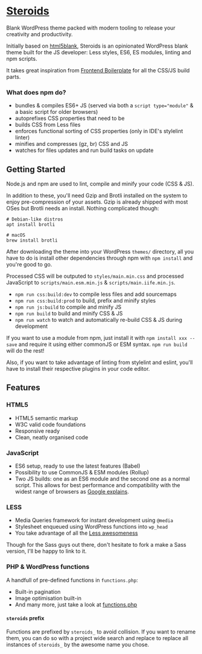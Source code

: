 # [Steroids](https://github.com/Buzut/steroids)

Blank WordPress theme packed with modern tooling to release your creativity and productivity.

Initially based on [html5blank](http://html5blank.com), Steroids is an opinionated WordPress blank theme built for the JS developer: Less styles, ES6, ES modules, linting and npm scripts.

It takes great inspiration from [Frontend Boilerplate](https://github.com/Buzut/frontend-boilerplate/) for all the CSS/JS build parts.

### What does npm do?
- bundles & compiles ES6+ JS (served via both a `script type="module"` & a basic script for older browsers)
- autoprefixes CSS properties that need to be
- builds CSS from Less files
- enforces functional sorting of CSS properties (only in IDE's stylelint linter)
- minifies and compresses (gz, br) CSS and JS
- watches for files updates and run build tasks on update

## Getting Started
Node.js and npm are used to lint, compile and minify your code (CSS & JS).

In addition to these, you'll need Gzip and Brotli installed on the system to enjoy pre-compression of your assets. Gzip is already shipped with most OSes but Brotli needs an install. Nothing complicated though:

```
# Debian-like distros
apt install brotli

# macOS
brew install brotli
```

After downloading the theme into your WordPress `themes/` directory, all you have to do is install other dependencies through npm with `npm install` and you're good to go.

Processed CSS will be outputed to `styles/main.min.css` and processed JavaScript to `scripts/main.esm.min.js` & `scripts/main.iife.min.js`.

- `npm run css:build:dev` to compile less files and add sourcemaps
- `npm run css:build:prod` to build, prefix and minify styles
- `npm run js:build` to compile and minify JS
- `npm run build` to build and minify CSS & JS
- `npm run watch` to watch and automatically re-build CSS & JS during development

If you want to use a module from npm, just install it with `npm install xxx --save` and require it using either commonJS or ESM syntax. `npm run build` will do the rest!

Also, if you want to take advantage of linting from stylelint and eslint, you'll have to install their respective plugins in your code editor.

## Features

### HTML5
* HTML5 semantic markup
* W3C valid code foundations
* Responsive ready
* Clean, neatly organised code

### JavaScript
* ES6 setup, ready to use the latest features (Babel)
* Possibility to use CommonJS & ESM modules (Rollup)
* Two JS builds: one as an ES6 module and the second one as a normal script. This allows for best performance and compatibility with the widest range of browsers as [Google explains](https://developers.google.com/web/fundamentals/primers/modules).

### LESS
* Media Queries framework for instant development using `@media`
* Stylesheet enqueued using WordPress functions into `wp_head`
* You take advantage of all the [Less awesomeness](http://lesscss.org/)

Though for the Sass guys out there, don't hesitate to fork a make a Sass version, I'll be happy to link to it.

### PHP & WordPress functions
A handfull of pre-defined functions in `functions.php`:
* Built-in pagination
* Image optimisation built-in
* And many more, just take a look at [functions.php](functions.php)

#### `steroids` prefix
Functions are prefixed by `steroids_` to avoid collision. If you want to rename them, you can do so with a project wide search and replace to replace all instances of `steroids_` by the awesome name you chose.
